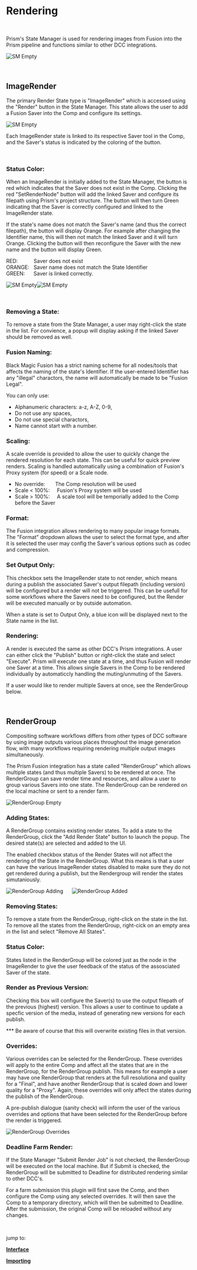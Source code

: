 # **Rendering**

<br/>


Prism's State Manager is used for rendering images from Fusion into the Prism pipeline and functions similar to other DCC integrations.

![SM Empty](DocsImages/SM-Empty.png)

<br/>

## **ImageRender**
  The primary Render State type is "ImageRender" which is accessed using the "Render" button in the State Manager.  This state allows the user to add a Fusion Saver into the Comp and configure its settings.  

![SM Empty](DocsImages/SM-ImageRender-Red.png)

Each ImageRender state is linked to its respective Saver tool in the Comp, and the Saver's status is indicated by the coloring of the button.

<br/>

### **Status Color:**
When an ImageRender is initially added to the State Manager, the button is red which indicates that the Saver does not exist in the Comp.  Clicking the red "SetRenderNode" button will add the linked Saver and configure its filepath using Prism's project structure. The button will then turn Green indicating that the Saver is correctly configured and linked to the ImageRender state.

If the state's name does not match the Saver's name (and thus the correct filepath), the button will display Orange. For example after changing the Identifier name, this will then not match the linked Saver and it will turn Orange.  Clicking the button will then reconfigure the Saver with the new name and the button will display Green.

RED:&nbsp;&nbsp;&nbsp;&nbsp;&nbsp;&nbsp;&nbsp;&nbsp;&nbsp;&nbsp;&nbsp;Saver does not exist<br/>
ORANGE:&nbsp;&nbsp;&nbsp;Saver name does not match the State Identifier<br/>
GREEN:&nbsp;&nbsp;&nbsp;&nbsp;&nbsp;&nbsp;Saver is linked correctly.

![SM Empty](DocsImages/SM-ImageRender-Green.png)![SM Empty](DocsImages/SM-ImageRender-Orange.png)

<br/>

### **Removing a State:**
To remove a state from the State Manager, a user may right-click the state in the list.  For convience, a popup will display asking if the linked Saver should be removed as well.

### **Fusion Naming:**
Black Magic Fusion has a strict naming scheme for all nodes/tools that affects the naming of the state's Identifier.  If the user-entered Identifier has any "illegal" charactors, the name will automatically be made to be "Fusion Legal".

You can only use:
- Alphanumeric characters:  a-z, A-Z, 0-9,
- Do not use any spaces,
- Do not use special charactors,
- Name cannot start with a number.

### **Scaling:**
A scale override is provided to allow the user to quickly change the rendered resolution for each state.  This can be useful for quick preview renders.  Scaling is handled automatically using a combination of Fusion's Proxy system (for speed) or a Scale node.

- No override:&nbsp;&nbsp;&nbsp;&nbsp;&nbsp;&nbsp;&nbsp;The Comp resolution will be used
- Scale < 100%:&nbsp;&nbsp;&nbsp;&nbsp;&nbsp;Fusion's Proxy system will be used
- Scale > 100%:&nbsp;&nbsp;&nbsp;&nbsp;&nbsp;A scale tool will be temporially added to the Comp before the Saver

### **Format:**
The Fusion integration allows rendering to many popular image formats.  The "Format" dropdown allows the user to select the format type, and after it is selected the user may config the Saver's various options such as codec and compression.

### **Set Output Only:**
This checkbox sets the ImageRender state to not render, which means during a publish the associated Saver's output filepath (including version) will be configured but a render will not be triggered.  This can be usefull for some workflows where the Savers need to be configured, but the Render will be executed manually or by outside automation.

When a state is set to Output Only, a blue icon will be displayed next to the State name in the list.


### **Rendering:**
A render is executed the same as other DCC's Prism integrations.  A user can either click the "Publish" button or right-click the state and select "Execute".  Prism will execute one state at a time, and thus Fusion will render one Saver at a time.  This allows single Savers in the Comp to be rendered individually by automaticcly handling the muting/unmuting of the Savers.

If a user would like to render multiple Savers at once, see the RenderGroup below.

<br/>

## **RenderGroup**
Compositing software workflows differs from other types of DCC software by using image outputs various places throughout the image generation flow, with many workflows requiring rendering multiple output images simultaneously.

The Prism Fusion integration has a state called "RenderGroup" which allows multiple states (and thus multiple Savers) to be rendered at once.  The RenderGroup can save render time and resources, and allow a user to group various Savers into one state.  The RenderGroup can be rendered on the local machine or sent to a render farm.

![RenderGroup Empty](DocsImages/SM-RenderGroup-Empty.png)

### **Adding States:**
A RenderGroup contains existing render states.  To add a state to the RenderGroup, click the "Add Render State" button to launch the popup.  The desired state(s) are selected and added to the UI.

The enabled checkbox status of the Render States will not affect the rendering of the State in the RenderGroup.  What this means is that a user can have the various ImageRender states disabled to make sure they do not get rendered during a publish, but the Rendergroup will render the states simutaniously.

![RenderGroup Adding](DocsImages/SM-RenderGroup-Adding.png)&nbsp;&nbsp;&nbsp;&nbsp;&nbsp;&nbsp;![RenderGroup Added](DocsImages/SM-RenderGroup-Added.png)

### **Removing States:**
To remove a state from the RenderGroup, right-click on the state in the list.  To remove all the states from the RenderGroup, right-cick on an empty area in the list and select "Remove All States".

### **Status Color:**
States listed in the RenderGroup will be colored just as the node in the ImageRender to give the user feedback of the status of the assosciated Saver of the state.

### **Render as Previous Version:**
Checking this box will configure the Saver(s) to use the output filepath of the previous (highest) version.  This allows a user to continue to update a specfic version of the media, instead of generating new versions for each publish.

*** Be aware of course that this will overwrite existing files in that version.

### **Overrides:**
Various overrides can be selected for the RenderGroup.  These overrides will apply to the entire Comp and affect all the states that are in the RenderGroup, for the RenderGroup publish.  This means for example a user may have one RenderGroup that renders at the full resolutiona and quality for a "Final", and have another RenderGroup that is scaled down and lower quality for a "Proxy".  Again, these overrides will only affect the states during the publish of the RenderGroup.

A pre-publish dialogue (sanity check) will inform the user of the various overrides and options that have been selected for the RenderGroup before the render is triggered.

![RenderGroup Overrides](DocsImages/SM-RenderGroup-Ovrrides.png)

### **Deadline Farm Render:**
If the State Manager "Submit Render Job" is not checked, the RenderGroup will be executed on the local machine.  But if Submit is checked, the RenderGroup will be submitted to Deadline for distributed rendering similar to other DCC's.

For a farm submission this plugin will first save the Comp, and then configure the Comp using any selected overrides.  It will then save the Comp to a temporary directory, which will then be submitted to Deadline.  After the submission, the original Comp will be reloaded without any changes.

<br/>


jump to:

[**Interface**](Interface.md)

[**Importing**](Importing.md)